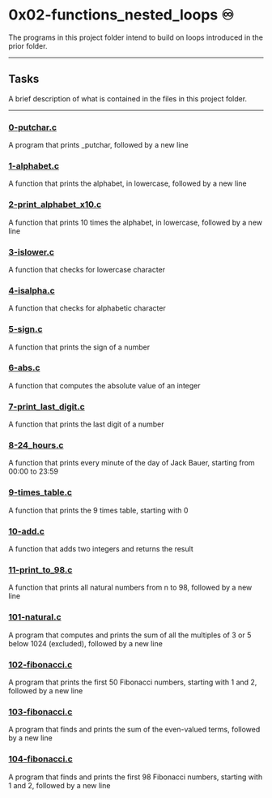 # 0x02-functions_nested_loops ♾️

The programs in this project folder intend to build on loops introduced in the prior folder.

----

## Tasks

A brief description of what is contained in the files in this project folder.

----

### [0-putchar.c](https://github.com/JohnIanOngayi/alx-low_level_programming/blob/master/0x02-functions_nested_loops/0-putchar.c)

A program that prints _putchar, followed by a new line


### [1-alphabet.c](https://github.com/JohnIanOngayi/alx-low_level_programming/blob/master/0x02-functions_nested_loops/1-alphabet.c)

A function that prints the alphabet, in lowercase, followed by a new line

### [2-print_alphabet_x10.c](https://github.com/JohnIanOngayi/alx-low_level_programming/blob/master/0x02-functions_nested_loops/2-print_alphabet_x10.c)

A function that prints 10 times the alphabet, in lowercase, followed by a new line

### [3-islower.c](https://github.com/JohnIanOngayi/alx-low_level_programming/blob/master/0x02-functions_nested_loops/3-islower.c)

A function that checks for lowercase character

### [4-isalpha.c](https://github.com/JohnIanOngayi/alx-low_level_programming/blob/master/0x02-functions_nested_loops/4-isalpha.c)

A function that checks for alphabetic character

### [5-sign.c](https://github.com/JohnIanOngayi/alx-low_level_programming/blob/master/0x02-functions_nested_loops/5-sign.c)

A function that prints the sign of a number

### [6-abs.c](https://github.com/JohnIanOngayi/alx-low_level_programming/blob/master/0x02-functions_nested_loops/6-abs.c)

A function that computes the absolute value of an integer

### [7-print_last_digit.c](https://github.com/JohnIanOngayi/alx-low_level_programming/blob/master/0x02-functions_nested_loops/7-print_last_digit.c)

A function that prints the last digit of a number

### [8-24_hours.c](https://github.com/JohnIanOngayi/alx-low_level_programming/blob/master/0x02-functions_nested_loops/8-24_hours.c)

A function that prints every minute of the day of Jack Bauer, starting from 00:00 to 23:59

### [9-times_table.c](https://github.com/JohnIanOngayi/alx-low_level_programming/blob/master/0x02-functions_nested_loops/9-times_table.c)

A function that prints the 9 times table, starting with 0

### [10-add.c](https://github.com/JohnIanOngayi/alx-low_level_programming/blob/master/0x02-functions_nested_loops/10-add.c)

A function that adds two integers and returns the result

### [11-print_to_98.c](https://github.com/JohnIanOngayi/alx-low_level_programming/blob/master/0x02-functions_nested_loops/11-print_to_98.c)

A function that prints all natural numbers from n to 98, followed by a new line

### [101-natural.c](https://github.com/JohnIanOngayi/alx-low_level_programming/blob/master/0x02-functions_nested_loops/101-natural.c)

A program that computes and prints the sum of all the multiples of 3 or 5 below 1024 (excluded), followed by a new line

### [102-fibonacci.c](https://github.com/JohnIanOngayi/alx-low_level_programming/blob/master/0x02-functions_nested_loops/102-fibonacci.c)

A program that prints the first 50 Fibonacci numbers, starting with 1 and 2, followed by a new line

### [103-fibonacci.c](https://github.com/JohnIanOngayi/alx-low_level_programming/blob/master/0x02-functions_nested_loops/103-fibonacci.c)

A program that finds and prints the sum of the even-valued terms, followed by a new line

### [104-fibonacci.c](https://github.com/JohnIanOngayi/alx-low_level_programming/blob/master/0x02-functions_nested_loops/104-fibonacci.c)

A program that finds and prints the first 98 Fibonacci numbers, starting with 1 and 2, followed by a new line
